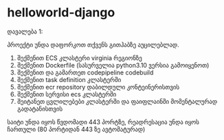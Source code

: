 # helloworld-django
დავალება 1:

პროექტი უნდა დაფორკოთ თქვენს გითჰაბზე აუცილებლად.

1) შექმენით ECS კლასტერი virginia რეგიონზე
2) შექმენით Dockerfile (სასურველია python3.10 ვერსია გამოიყენოთ)
3) შექმენით და გამართეთ codepipeline codebuild
4) შექმენით task definition კლასტერში
5) შექმენით ecr repository დაბილდული კონტეინერისთვის
6) შექმენით სერვისი ecs კლასტერში
7) შეიტანეთ ცვლილებები კლასტერში და ფაიფლაინში მომენტალურად გადატანისთვის

საიტი უნდა იყოს წვდომადი 443 პორტზე, რეადრესაცია უნდა იყოს ჩართული (80 პორტიდან 443 ზე ავტომატურად)

